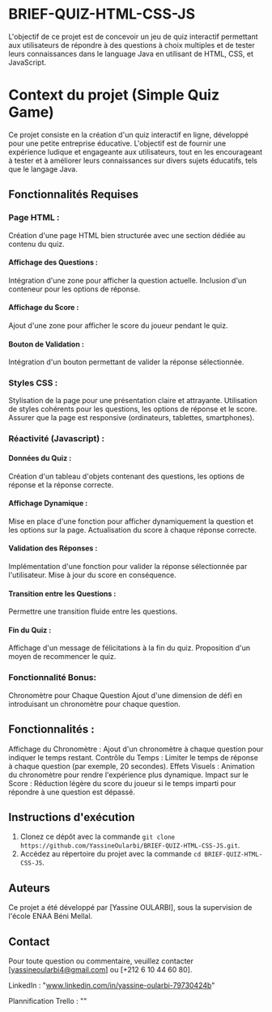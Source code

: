 # BRIEF-QUIZ-HTML-CSS-JS
L'objectif de ce projet est de concevoir un jeu de quiz interactif permettant aux utilisateurs de répondre à des questions à choix multiples et de tester leurs connaissances dans le language Java en utilisant de HTML, CSS, et JavaScript.
# Context du projet (Simple Quiz Game)
Ce projet consiste en la création d'un quiz interactif en ligne, développé pour une petite entreprise éducative. L'objectif est de fournir une expérience ludique et engageante aux utilisateurs, tout en les encourageant à tester et à améliorer leurs connaissances sur divers sujets éducatifs, tels que le langage Java.

## Fonctionnalités Requises
### Page HTML :
Création d'une page HTML bien structurée avec une section dédiée au contenu du quiz.
#### Affichage des Questions :
Intégration d'une zone pour afficher la question actuelle.
Inclusion d'un conteneur pour les options de réponse.
#### Affichage du Score :
Ajout d'une zone pour afficher le score du joueur pendant le quiz.
#### Bouton de Validation :
Intégration d'un bouton permettant de valider la réponse sélectionnée.
### Styles CSS :
Stylisation de la page pour une présentation claire et attrayante.
Utilisation de styles cohérents pour les questions, les options de réponse et le score.
Assurer que la page est responsive (ordinateurs, tablettes, smartphones).
### Réactivité (Javascript) :
#### Données du Quiz :
Création d'un tableau d'objets contenant des questions, les options de réponse et la réponse correcte.
#### Affichage Dynamique :
Mise en place d'une fonction pour afficher dynamiquement la question et les options sur la page.
Actualisation du score à chaque réponse correcte.
#### Validation des Réponses :
Implémentation d'une fonction pour valider la réponse sélectionnée par l'utilisateur.
Mise à jour du score en conséquence.
#### Transition entre les Questions :
Permettre une transition fluide entre les questions.
#### Fin du Quiz :
Affichage d'un message de félicitations à la fin du quiz.
Proposition d'un moyen de recommencer le quiz.

### Fonctionnalité Bonus: 
Chronomètre pour Chaque Question
Ajout d'une dimension de défi en introduisant un chronomètre pour chaque question.

## Fonctionnalités :
Affichage du Chronomètre : Ajout d'un chronomètre à chaque question pour indiquer le temps restant.
Contrôle du Temps : Limiter le temps de réponse à chaque question (par exemple, 20 secondes).
Effets Visuels : Animation du chronomètre pour rendre l'expérience plus dynamique.
Impact sur le Score : Réduction légère du score du joueur si le temps imparti pour répondre à une question est dépassé.

## Instructions d'exécution
1. Clonez ce dépôt avec la commande `git clone https://github.com/YassineOularbi/BRIEF-QUIZ-HTML-CSS-JS.git`.
2. Accédez au répertoire du projet avec la commande `cd BRIEF-QUIZ-HTML-CSS-JS`.

## Auteurs
Ce projet a été développé par [Yassine OULARBI], sous la supervision de l'école ENAA Béni Mellal.

## Contact
Pour toute question ou commentaire, veuillez contacter [yassineoularbi4@gmail.com] ou [+212 6 10 44 60 80].

LinkedIn : "www.linkedin.com/in/yassine-oularbi-79730424b"

Plannification Trello : ""